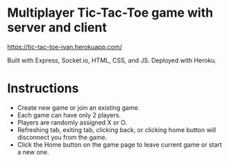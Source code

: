 # Multiplayer Tic-Tac-Toe game with server and client

https://tic-tac-toe-ivan.herokuapp.com/

Built with Express, Socket.io, HTML, CSS, and JS. Deployed with Heroku.

# Instructions

- Create new game or join an existing game.
- Each game can have only 2 players.
- Players are randomly assigned X or O.
- Refreshing tab, exiting tab, clicking back, or clicking home button will disconnect you from the game.
- Click the Home button on the game page to leave current game or start a new one.
